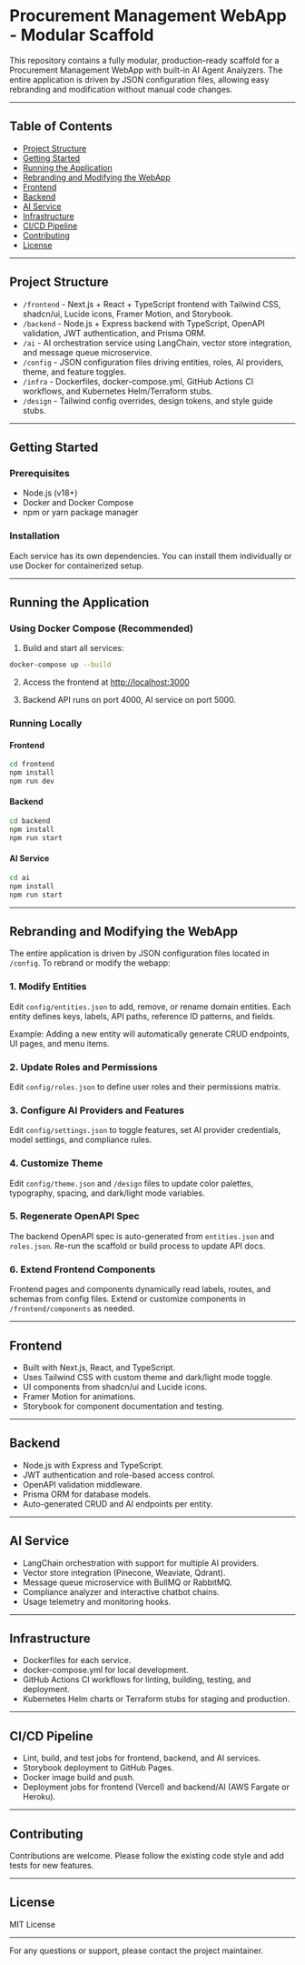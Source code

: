 # Procurement Management WebApp - Modular Scaffold

This repository contains a fully modular, production-ready scaffold for a Procurement Management WebApp with built-in AI Agent Analyzers. The entire application is driven by JSON configuration files, allowing easy rebranding and modification without manual code changes.

---

## Table of Contents

- [Project Structure](#project-structure)
- [Getting Started](#getting-started)
- [Running the Application](#running-the-application)
- [Rebranding and Modifying the WebApp](#rebranding-and-modifying-the-webapp)
- [Frontend](#frontend)
- [Backend](#backend)
- [AI Service](#ai-service)
- [Infrastructure](#infrastructure)
- [CI/CD Pipeline](#cicd-pipeline)
- [Contributing](#contributing)
- [License](#license)

---

## Project Structure

- `/frontend` - Next.js + React + TypeScript frontend with Tailwind CSS, shadcn/ui, Lucide icons, Framer Motion, and Storybook.
- `/backend` - Node.js + Express backend with TypeScript, OpenAPI validation, JWT authentication, and Prisma ORM.
- `/ai` - AI orchestration service using LangChain, vector store integration, and message queue microservice.
- `/config` - JSON configuration files driving entities, roles, AI providers, theme, and feature toggles.
- `/infra` - Dockerfiles, docker-compose.yml, GitHub Actions CI workflows, and Kubernetes Helm/Terraform stubs.
- `/design` - Tailwind config overrides, design tokens, and style guide stubs.

---

## Getting Started

### Prerequisites

- Node.js (v18+)
- Docker and Docker Compose
- npm or yarn package manager

### Installation

Each service has its own dependencies. You can install them individually or use Docker for containerized setup.

---

## Running the Application

### Using Docker Compose (Recommended)

1. Build and start all services:

```bash
docker-compose up --build
```

2. Access the frontend at [http://localhost:3000](http://localhost:3000)

3. Backend API runs on port 4000, AI service on port 5000.

### Running Locally

#### Frontend

```bash
cd frontend
npm install
npm run dev
```

#### Backend

```bash
cd backend
npm install
npm run start
```

#### AI Service

```bash
cd ai
npm install
npm run start
```

---

## Rebranding and Modifying the WebApp

The entire application is driven by JSON configuration files located in `/config`. To rebrand or modify the webapp:

### 1. Modify Entities

Edit `config/entities.json` to add, remove, or rename domain entities. Each entity defines keys, labels, API paths, reference ID patterns, and fields.

Example: Adding a new entity will automatically generate CRUD endpoints, UI pages, and menu items.

### 2. Update Roles and Permissions

Edit `config/roles.json` to define user roles and their permissions matrix.

### 3. Configure AI Providers and Features

Edit `config/settings.json` to toggle features, set AI provider credentials, model settings, and compliance rules.

### 4. Customize Theme

Edit `config/theme.json` and `/design` files to update color palettes, typography, spacing, and dark/light mode variables.

### 5. Regenerate OpenAPI Spec

The backend OpenAPI spec is auto-generated from `entities.json` and `roles.json`. Re-run the scaffold or build process to update API docs.

### 6. Extend Frontend Components

Frontend pages and components dynamically read labels, routes, and schemas from config files. Extend or customize components in `/frontend/components` as needed.

---

## Frontend

- Built with Next.js, React, and TypeScript.
- Uses Tailwind CSS with custom theme and dark/light mode toggle.
- UI components from shadcn/ui and Lucide icons.
- Framer Motion for animations.
- Storybook for component documentation and testing.

---

## Backend

- Node.js with Express and TypeScript.
- JWT authentication and role-based access control.
- OpenAPI validation middleware.
- Prisma ORM for database models.
- Auto-generated CRUD and AI endpoints per entity.

---

## AI Service

- LangChain orchestration with support for multiple AI providers.
- Vector store integration (Pinecone, Weaviate, Qdrant).
- Message queue microservice with BullMQ or RabbitMQ.
- Compliance analyzer and interactive chatbot chains.
- Usage telemetry and monitoring hooks.

---

## Infrastructure

- Dockerfiles for each service.
- docker-compose.yml for local development.
- GitHub Actions CI workflows for linting, building, testing, and deployment.
- Kubernetes Helm charts or Terraform stubs for staging and production.

---

## CI/CD Pipeline

- Lint, build, and test jobs for frontend, backend, and AI services.
- Storybook deployment to GitHub Pages.
- Docker image build and push.
- Deployment jobs for frontend (Vercel) and backend/AI (AWS Fargate or Heroku).

---

## Contributing

Contributions are welcome. Please follow the existing code style and add tests for new features.

---

## License

MIT License

---

For any questions or support, please contact the project maintainer.
